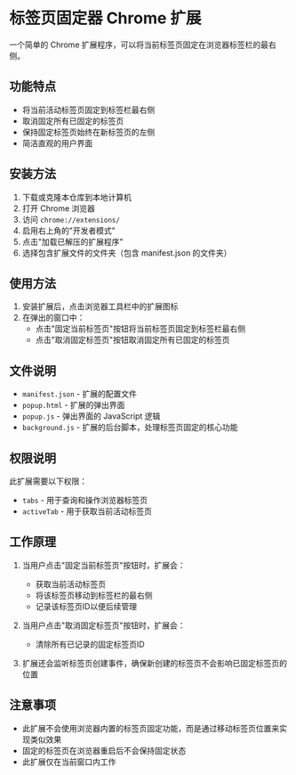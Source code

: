 # 标签页固定器 Chrome 扩展

一个简单的 Chrome 扩展程序，可以将当前标签页固定在浏览器标签栏的最右侧。

## 功能特点

- 将当前活动标签页固定到标签栏最右侧
- 取消固定所有已固定的标签页
- 保持固定标签页始终在新标签页的左侧
- 简洁直观的用户界面

## 安装方法

1. 下载或克隆本仓库到本地计算机
2. 打开 Chrome 浏览器
3. 访问 `chrome://extensions/`
4. 启用右上角的"开发者模式"
5. 点击"加载已解压的扩展程序"
6. 选择包含扩展文件的文件夹（包含 manifest.json 的文件夹）

## 使用方法

1. 安装扩展后，点击浏览器工具栏中的扩展图标
2. 在弹出的窗口中：
   - 点击"固定当前标签页"按钮将当前标签页固定到标签栏最右侧
   - 点击"取消固定标签页"按钮取消固定所有已固定的标签页

## 文件说明

- `manifest.json` - 扩展的配置文件
- `popup.html` - 扩展的弹出界面
- `popup.js` - 弹出界面的 JavaScript 逻辑
- `background.js` - 扩展的后台脚本，处理标签页固定的核心功能

## 权限说明

此扩展需要以下权限：

- `tabs` - 用于查询和操作浏览器标签页
- `activeTab` - 用于获取当前活动标签页

## 工作原理

1. 当用户点击"固定当前标签页"按钮时，扩展会：
   - 获取当前活动标签页
   - 将该标签页移动到标签栏的最右侧
   - 记录该标签页ID以便后续管理

2. 当用户点击"取消固定标签页"按钮时，扩展会：
   - 清除所有已记录的固定标签页ID

3. 扩展还会监听标签页创建事件，确保新创建的标签页不会影响已固定标签页的位置

## 注意事项

- 此扩展不会使用浏览器内置的标签页固定功能，而是通过移动标签页位置来实现类似效果
- 固定的标签页在浏览器重启后不会保持固定状态
- 此扩展仅在当前窗口内工作
